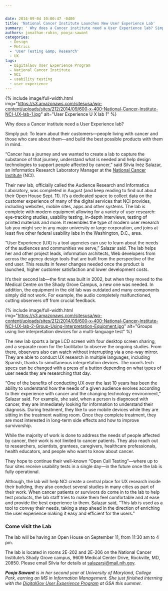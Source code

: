 ```yaml
---


date: 2014-09-04 10:00:47 -0400
title: 'National Cancer Institute Launches New User Experience Lab'
summary: ' Why does a Cancer institute need a User Experience lab? Simply put\: To learn about their customers&mdash;people living with cancer and those who care about them&mdash;and build the best possible products with them in mind. &ldquo;Cancer has a journey and we wanted to create a lab'
authors: jonathan-rubin, pooja-sawant
categories:
  - Design
  - Metrics
  - 'User Testing &amp; Research'
  - UX
tags:
  - DigitalGov User Experience Program
  - National Cancer Institute
  - NCI
  - usability testing
  - user experience
---
```



{% include image/full-width.html img="https://s3.amazonaws.com/sitesusa/wp-content/uploads/sites/212/2014/09/600-x-400-National-Cancer-Institute-NCI-UX-lab-1.jpg" alt="User Experience U X lab 1" %}

Why does a Cancer institute need a User Experience lab?

Simply put: To learn about their customers—people living with cancer and those who care about them—and build the best possible products with them in mind.

“Cancer has a journey and we wanted to create a lab to capture the substance of that journey, understand what is needed and help design technologies to support people affected by cancer,” said Silvia Inéz Salazar, an Informatics Research Laboratory Manager at the [National Cancer Institute](http://www.cancer.gov/) (NCI).

Their new lab, officially called the Audience Research and Informatics Laboratory, was completed in August (and keep reading to find out about their Open House Sept. 11). It’s a dedicated space to collect data on the customer experience of many of the digital services that NCI provides, including websites, mobile sites, apps and other systems. The lab is complete with modern equipment allowing for a variety of user research: eye-tracking studies, usability testing, in-depth interviews, testing of printed materials and more. It resembles the type of modern user research lab you might see in any major university or large corporation, and joins at least five other federal usability labs in the Washington, D.C., area.

“User Experience (UX) is a tool agencies can use to learn about the needs of the audiences and communities we serve,” Salazar said. The lab helps her and other project leads, information architects, Web developers from across the agency design tools that are built from the perspective of the end user. This results in fewer changes needed once the product is launched, higher customer satisfaction and lower development costs.

It’s their second lab—the first was built in 2002, but when they moved to the Medical Centre on the Shady Grove Campus, a new one was needed. In addition, the equipment in the old lab was outdated and many components simply did not work. For example, the audio completely malfunctioned, cutting observers off from crucial feedback.


{% include image/full-width.html img="https://s3.amazonaws.com/sitesusa/wp-content/uploads/sites/212/2014/09/600-x-400-National-Cancer-Institute-NCI-UX-lab-2-Group-Using-Interpretation-Equipment.jpg" alt="Groups using live interpretation devices for a multi-language test" %}

The new lab sports a large LCD screen with four desktop screen sharing, and a separate room for the facilitator to observe the ongoing studies. From there, observers also can watch without interrupting via a one-way mirror. They are able to conduct UX research in multiple languages, including Spanish, thanks to simultaneous interpretation devices. The room’s tech specs can be changed with a press of a button depending on what types of user needs they are researching that day.

“One of the benefits of conducting UX over the last 10 years has been the ability to understand how the needs of a given audience evolves according to their experience with cancer and the changing technology environment,” Salazar said. For example, she said, when a person is diagnosed with cancer, they are immediately looking for information to understand their diagnosis. During treatment, they like to use mobile devices while they are sitting in the treatment waiting room. Once they complete treatment, they are most interested in long-term side effects and how to improve survivorship.

While the majority of work is done to address the needs of people affected by cancer, their work is not limited to cancer patients. They also reach out to researchers, scientists, grantees, caregivers, healthcare professionals, health educators, and people who want to know about cancer.

They hope to continue their well-known “Open Call Testing”—where up to four sites receive usability tests in a single day—in the future once the lab is fully operational.

Although, the lab will help NCI create a central place for UX research inside their building, they also conduct several studies in many cities as part of their work. When cancer patients or survivors do come in to the lab to help test products, the lab staff tries to make them feel comfortable and at ease and provide the best experience to them. Salazar said, “This lab is used as a tool to convey their needs, taking a step ahead in the direction of enriching the user experience making it easy and efficient for the users.”

### Come visit the Lab

The lab will be having an Open House on September 11, from 11:30 am to 4 pm.
  
The lab is located in rooms 2E-202 and 2E-206 on the National Cancer Institute’s Shady Grove campus, 9609 Medical Center Drive, Rockville, MD, 20850. Please email Silvia for details at <a href="mailto:salazarsi@mail.nih.gov">salazarsi@mail.nih.gov</a>.

_**Pooja Sawant** is in her second year at University of Maryland, College Park, earning an MS in Information Management. She just finished interning with the [DigitalGov User Experience Program](https://www.WHATEVER/resources/digitalgov-user-experience-program/ "DigitalGov User Experience Program") at GSA this summer._

&nbsp;